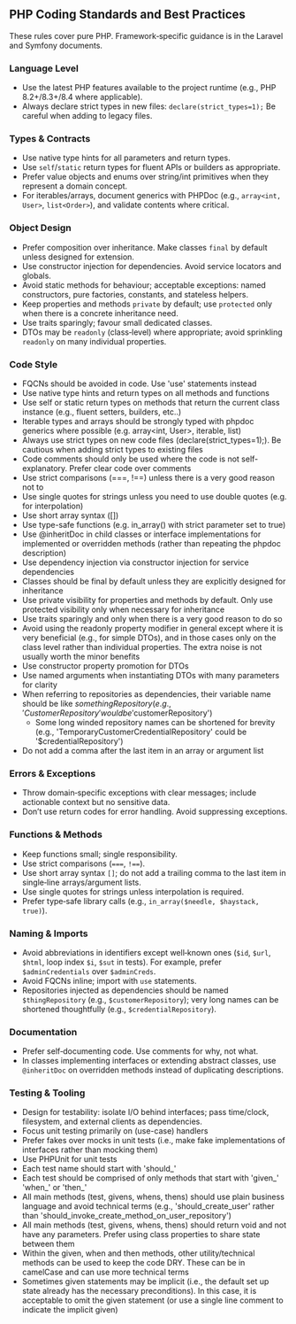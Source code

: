 ## PHP Coding Standards and Best Practices

These rules cover pure PHP. Framework‑specific guidance is in the Laravel and Symfony documents.

### Language Level
- Use the latest PHP features available to the project runtime (e.g., PHP 8.2+/8.3+/8.4 where applicable).
- Always declare strict types in new files: `declare(strict_types=1);` Be careful when adding to legacy files.

### Types & Contracts
- Use native type hints for all parameters and return types.
- Use `self`/`static` return types for fluent APIs or builders as appropriate.
- Prefer value objects and enums over string/int primitives when they represent a domain concept.
- For iterables/arrays, document generics with PHPDoc (e.g., `array<int, User>`, `list<Order>`), and validate contents where critical.

### Object Design
- Prefer composition over inheritance. Make classes `final` by default unless designed for extension.
- Use constructor injection for dependencies. Avoid service locators and globals.
- Avoid static methods for behaviour; acceptable exceptions: named constructors, pure factories, constants, and stateless helpers.
- Keep properties and methods `private` by default; use `protected` only when there is a concrete inheritance need.
- Use traits sparingly; favour small dedicated classes.
- DTOs may be `readonly` (class‑level) where appropriate; avoid sprinkling `readonly` on many individual properties.

### Code Style
- FQCNs should be avoided in code. Use 'use' statements instead
- Use native type hints and return types on all methods and functions
- Use self or static return types on methods that return the current class instance (e.g., fluent setters, builders, etc..)
- Iterable types and arrays should be strongly typed with phpdoc generics where possible (e.g. array<int, User>, iterable<User>, list<User>)
- Always use strict types on new code files (declare(strict_types=1);). Be cautious when adding strict types to existing files
- Code comments should only be used where the code is not self-explanatory. Prefer clear code over comments
- Use strict comparisons (===, !==) unless there is a very good reason not to
- Use single quotes for strings unless you need to use double quotes (e.g. for interpolation)
- Use short array syntax ([])
- Use type-safe functions (e.g. in_array() with strict parameter set to true)
- Use @inheritDoc in child classes or interface implementations for implemented or overridden methods (rather than repeating the phpdoc description)
- Use dependency injection via constructor injection for service dependencies
- Classes should be final by default unless they are explicitly designed for inheritance
- Use private visibility for properties and methods by default. Only use protected visibility only when necessary for inheritance
- Use traits sparingly and only when there is a very good reason to do so
- Avoid using the readonly property modifier in general except where it is very beneficial (e.g., for simple DTOs), and in those cases only on the class level rather than individual properties. The extra noise is not usually worth the minor benefits
- Use constructor property promotion for DTOs
- Use named arguments when instantiating DTOs with many parameters for clarity
- When referring to repositories as dependencies, their variable name should be like $somethingRepository (e.g., 'CustomerRepository' would be '$customerRepository')
    - Some long winded repository names can be shortened for brevity (e.g., 'TemporaryCustomerCredentialRepository' could be '$credentialRepository')
- Do not add a comma after the last item in an array or argument list

### Errors & Exceptions
- Throw domain‑specific exceptions with clear messages; include actionable context but no sensitive data.
- Don’t use return codes for error handling. Avoid suppressing exceptions.

### Functions & Methods
- Keep functions small; single responsibility.
- Use strict comparisons (`===`, `!==`).
- Use short array syntax `[]`; do not add a trailing comma to the last item in single‑line arrays/argument lists.
- Use single quotes for strings unless interpolation is required.
- Prefer type‑safe library calls (e.g., `in_array($needle, $haystack, true)`).

### Naming & Imports
- Avoid abbreviations in identifiers except well‑known ones (`$id`, `$url`, `$html`, loop index `$i`, `$sut` in tests). For example, prefer `$adminCredentials` over `$adminCreds`.
- Avoid FQCNs inline; import with `use` statements.
- Repositories injected as dependencies should be named `$thingRepository` (e.g., `$customerRepository`); very long names can be shortened thoughtfully (e.g., `$credentialRepository`).

### Documentation
- Prefer self‑documenting code. Use comments for why, not what.
- In classes implementing interfaces or extending abstract classes, use `@inheritDoc` on overridden methods instead of duplicating descriptions.

### Testing & Tooling
- Design for testability: isolate I/O behind interfaces; pass time/clock, filesystem, and external clients as dependencies.
- Focus unit testing primarily on (use-case) handlers
- Prefer fakes over mocks in unit tests (i.e., make fake implementations of interfaces rather than mocking them)
- Use PHPUnit for unit tests
- Each test name should start with 'should_'
- Each test should be comprised of only methods that start with 'given_' 'when_' or 'then_'
- All main methods (test, givens, whens, thens) should use plain business language and avoid technical terms (e.g., 'should_create_user' rather than 'should_invoke_create_method_on_user_repository')
- All main methods (test, givens, whens, thens) should return void and not have any parameters. Prefer using class properties to share state between them
- Within the given, when and then methods, other utility/technical methods can be used to keep the code DRY. These can be in camelCase and can use more technical terms
- Sometimes given statements may be implicit (i.e., the default set up state already has the necessary preconditions). In this case, it is acceptable to omit the given statement (or use a single line comment to indicate the implicit given)
